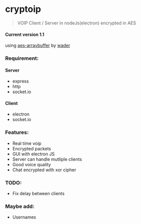 # cryptoip
> VOIP Client / Server in nodeJs(electron) encrypted in AES
#### Current version 1.1
using [aes-arraybuffer](https://github.com/wader/aes-arraybuffer) by [wader](https://github.com/wader)
<br>
### Requirement:

#### Server
- express
- http
- socket.io
#### Client
- electron
- socket.io

### Features:
- Real time voip
- Encrypted packets
- GUI with electron JS
- Server can handle mutliple clients
- Good voice quality
- Chat encrypted with xor cipher

### TODO:
- Fix delay between clients

### Maybe add:
- Usernames
